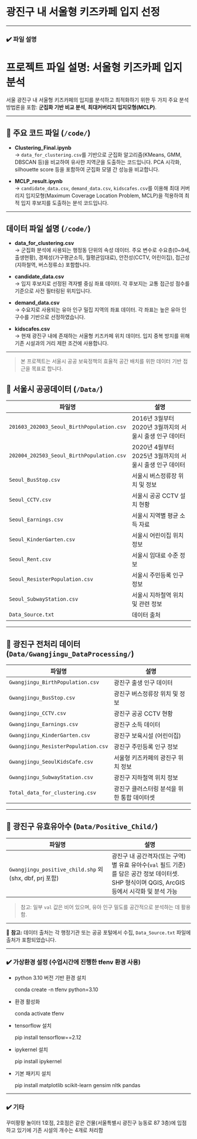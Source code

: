 # 광진구 내 서울형 키즈카페 입지 선정
---
### ✔️ 파일 설명
# 프로젝트 파일 설명: 서울형 키즈카페 입지 분석

서울 광진구 내 서울형 키즈카페의 입지를 분석하고 최적화하기 위한 두 가지 주요 분석 방법론을 포함: **군집화 기반 비교 분석**, **최대커버리지 입지모형(MCLP)**.

---

## 📁 주요 코드 파일 (`/code/`)

- **Clustering_Final.ipynb**  
  → `data_for_clustering.csv`를 기반으로 군집화 알고리즘(KMeans, GMM, DBSCAN 등)을 비교하여 유사한 지역군을 도출하는 코드입니다. PCA 시각화, silhouette score 등을 포함하여 군집화 모델 간 성능을 비교합니다.

- **MCLP_result.ipynb**  
  → `candidate_data.csv`, `demand_data.csv`, `kidscafes.csv`를 이용해 최대 커버리지 입지모형(Maximum Coverage Location Problem, MCLP)을 적용하여 최적 입지 후보지를 도출하는 분석 코드입니다.

---

## 데이터 파일 설명 (`/code/`)

- **data_for_clustering.csv**  
  → 군집화 분석에 사용되는 행정동 단위의 속성 데이터. 주요 변수로 수요층(0~9세, 출생현황), 경제성(가구평균소득, 월평균임대료), 안전성(CCTV, 어린이집), 접근성(지하철역, 버스정류소) 포함합니다.

- **candidate_data.csv**  
  → 입지 후보지로 선정된 격자별 중심 좌표 데이터. 각 후보지는 교통 접근성 점수를 기준으로 사전 필터링된 위치입니다.

- **demand_data.csv**  
  → 수요지로 사용되는 유아 인구 밀집 지역의 좌표 데이터. 각 좌표는 높은 유아 인구수를 기반으로 선정하였습니다.

- **kidscafes.csv**  
  → 현재 광진구 내에 존재하는 서울형 키즈카페 위치 데이터. 입지 중복 방지를 위해 기존 시설과의 거리 제한 조건에 사용합니다.

---

> 본 프로젝트는 서울시 공공 보육정책의 효율적 공간 배치를 위한 데이터 기반 접근을 목표로 합니다.


## 📁 서울시 공공데이터 (`/Data/`)

| 파일명 | 설명 |
|--------|------|
| `201603_202003_Seoul_BirthPopulation.csv` | 2016년 3월부터 2020년 3월까지의 서울시 출생 인구 데이터 |
| `202004_202503_Seoul_BirthPopulation.csv` | 2020년 4월부터 2025년 3월까지의 서울시 출생 인구 데이터 |
| `Seoul_BusStop.csv` | 서울시 버스정류장 위치 및 정보 |
| `Seoul_CCTV.csv` | 서울시 공공 CCTV 설치 현황 |
| `Seoul_Earnings.csv` | 서울시 지역별 평균 소득 자료 |
| `Seoul_KinderGarten.csv` | 서울시 어린이집 위치 정보 |
| `Seoul_Rent.csv` | 서울시 임대료 수준 정보 |
| `Seoul_ResisterPopulation.csv` | 서울시 주민등록 인구 정보 |
| `Seoul_SubwayStation.csv` | 서울시 지하철역 위치 및 관련 정보 |
| `Data_Source.txt` | 데이터 출처 |

---

## 📁 광진구 전처리 데이터 (`Data/Gwangjingu_DataProcessing/`)

| 파일명 | 설명 |
|--------|------|
| `Gwangjingu_BirthPopulation.csv` | 광진구 출생 인구 데이터 |
| `Gwangjingu_BusStop.csv` | 광진구 버스정류장 위치 및 정보 |
| `Gwangjingu_CCTV.csv` | 광진구 공공 CCTV 현황 |
| `Gwangjingu_Earnings.csv` | 광진구 소득 데이터 |
| `Gwangjingu_KinderGarten.csv` | 광진구 보육시설 (어린이집) |
| `Gwangjingu_ResisterPopulation.csv` | 광진구 주민등록 인구 정보 |
| `Gwangjingu_SeoulKidsCafe.csv` | 서울형 키즈카페의 광진구 위치 정보 |
| `Gwangjingu_SubwayStation.csv` | 광진구 지하철역 위치 정보 |
| `Total_data_for_clustering.csv` | 광진구 클러스터링 분석을 위한 통합 데이터셋 |

---

## 📁 광진구 유효유아수 (`Data/Positive_Child/`)

| 파일명 | 설명 |
|--------|------|
| `Gwangjingu_positive_child.shp` 외 (shx, dbf, prj 포함) | 광진구 내 공간격자(또는 구역)별 유효 유아수(`val` 필드 기준)를 담은 공간 정보 데이터셋. SHP 형식이며 QGIS, ArcGIS 등에서 시각화 및 분석 가능 |

> 참고: 일부 `val` 값은 비어 있으며, 유아 인구 밀도를 공간적으로 분석하는 데 활용함.


---

📌 **참고:** 데이터 출처는 각 행정기관 또는 공공 포털에서 수집, `Data_Source.txt` 파일에 출처가 포함되었습니다.

---
### ✔️ 가상환경 설정 (수업시간에 진행한 tfenv 환경 사용)
- python 3.10 버전 기반 환경 설치

  conda create -n tfenv python=3.10

- 환경 활성화

  conda activate tfenv

- tensorflow 설치

  pip install tensorflow==2.12

- ipykernel 설치

  pip install ipykernel

- 기본 패키지 설치

  pip install matplotlib scikit-learn gensim nltk pandas
---

### ✔️ 기타

꾸미팡팡 놀이터 1호점, 2호점은 같은 건물(서울특별시 광진구 능동로 87 3층)에 입점하고 있기에 기존 시설의 개수는 4개로 처리함
